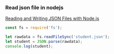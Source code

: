 ### Read json file in nodejs 


[Reading and Writing JSON Files with Node.js](https://stackabuse.com/reading-and-writing-json-files-with-node-js/)


 

```js
const fs = require('fs');

let rawdata = fs.readFileSync('student.json');
let student = JSON.parse(rawdata);
console.log(student);
```
